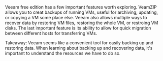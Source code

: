 Veeam free edition has a few important features worth exploring. VeamZIP allows you to creat backups of running VMs, useful for archiving, updating, or copying a VM some place 
else. Veeam also allows multiple ways to recover data by restoring VM files, restoring the whole VM, or restroing VM disks. The last important feature is its ability to allow
for quick migration between different hosts for transferring VMs.

Takeaway: Veeam seems like a convenient tool for easily backing up and restoring data. When learning about backing up and recovering data, it's important to understand the 
resources we have to do so.
